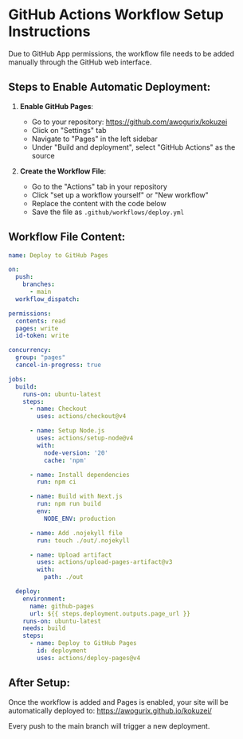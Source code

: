 # GitHub Actions Workflow Setup Instructions

Due to GitHub App permissions, the workflow file needs to be added manually through the GitHub web interface.

## Steps to Enable Automatic Deployment:

1. **Enable GitHub Pages**:
   - Go to your repository: https://github.com/awogurix/kokuzei
   - Click on "Settings" tab
   - Navigate to "Pages" in the left sidebar
   - Under "Build and deployment", select "GitHub Actions" as the source

2. **Create the Workflow File**:
   - Go to the "Actions" tab in your repository
   - Click "set up a workflow yourself" or "New workflow"
   - Replace the content with the code below
   - Save the file as `.github/workflows/deploy.yml`

## Workflow File Content:

```yaml
name: Deploy to GitHub Pages

on:
  push:
    branches:
      - main
  workflow_dispatch:

permissions:
  contents: read
  pages: write
  id-token: write

concurrency:
  group: "pages"
  cancel-in-progress: true

jobs:
  build:
    runs-on: ubuntu-latest
    steps:
      - name: Checkout
        uses: actions/checkout@v4

      - name: Setup Node.js
        uses: actions/setup-node@v4
        with:
          node-version: '20'
          cache: 'npm'

      - name: Install dependencies
        run: npm ci

      - name: Build with Next.js
        run: npm run build
        env:
          NODE_ENV: production

      - name: Add .nojekyll file
        run: touch ./out/.nojekyll

      - name: Upload artifact
        uses: actions/upload-pages-artifact@v3
        with:
          path: ./out

  deploy:
    environment:
      name: github-pages
      url: ${{ steps.deployment.outputs.page_url }}
    runs-on: ubuntu-latest
    needs: build
    steps:
      - name: Deploy to GitHub Pages
        id: deployment
        uses: actions/deploy-pages@v4
```

## After Setup:

Once the workflow is added and Pages is enabled, your site will be automatically deployed to:
https://awogurix.github.io/kokuzei/

Every push to the main branch will trigger a new deployment.
